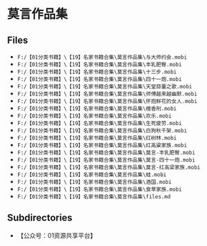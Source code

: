 # 莫言作品集

## Files

- `F:/【01分类书籍】\【19】名家书籍合集\莫言作品集\与大师约会.mobi`
- `F:/【01分类书籍】\【19】名家书籍合集\莫言作品集\丰乳肥臀.mobi`
- `F:/【01分类书籍】\【19】名家书籍合集\莫言作品集\十三步.mobi`
- `F:/【01分类书籍】\【19】名家书籍合集\莫言作品集\四十一炮.mobi`
- `F:/【01分类书籍】\【19】名家书籍合集\莫言作品集\天堂蒜薹之歌.mobi`
- `F:/【01分类书籍】\【19】名家书籍合集\莫言作品集\师傅越来越幽默.mobi`
- `F:/【01分类书籍】\【19】名家书籍合集\莫言作品集\怀抱鲜花的女人.mobi`
- `F:/【01分类书籍】\【19】名家书籍合集\莫言作品集\檀香刑.mobi`
- `F:/【01分类书籍】\【19】名家书籍合集\莫言作品集\欢乐.mobi`
- `F:/【01分类书籍】\【19】名家书籍合集\莫言作品集\生死疲劳.mobi`
- `F:/【01分类书籍】\【19】名家书籍合集\莫言作品集\白狗秋千架.mobi`
- `F:/【01分类书籍】\【19】名家书籍合集\莫言作品集\红树林.mobi`
- `F:/【01分类书籍】\【19】名家书籍合集\莫言作品集\红高粱家族.mobi`
- `F:/【01分类书籍】\【19】名家书籍合集\莫言作品集\莫言-丰乳肥臀.mobi`
- `F:/【01分类书籍】\【19】名家书籍合集\莫言作品集\莫言-四十一炮.mobi`
- `F:/【01分类书籍】\【19】名家书籍合集\莫言作品集\莫言-红高梁家族.mobi`
- `F:/【01分类书籍】\【19】名家书籍合集\莫言作品集\蛙.mobi`
- `F:/【01分类书籍】\【19】名家书籍合集\莫言作品集\酒国.mobi`
- `F:/【01分类书籍】\【19】名家书籍合集\莫言作品集\食草家族.mobi`
- `F:/【01分类书籍】\【19】名家书籍合集\莫言作品集\files.md`

## Subdirectories

- 【公众号：01资源共享平台】
